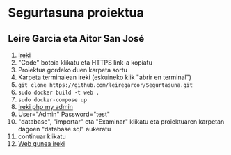 # Segurtasuna proiektua
## Leire Garcia eta Aitor San José

1. [Ireki](https://github.com/leiregarcor/Segurtasuna)
2. "Code" botoia klikatu eta HTTPS link-a kopiatu
3. Proiektua gordeko duen karpeta sortu
4. Karpeta terminalean ireki (eskuineko klik "abrir en terminal")
5. `git clone https://github.com/leiregarcor/Segurtasuna.git`
6. `sudo docker build -t web .`
7. `sudo docker-compose up`
8. [Ireki php my admin](http://localhost:8890)
9. User="Admin" Password="test"
10. "database", "importar" eta "Examinar" klikatu eta proiektuaren karpetan dagoen "database.sql" aukeratu
11. continuar klikatu
12. [Web gunea ireki](http://localhost:81/login.php)
